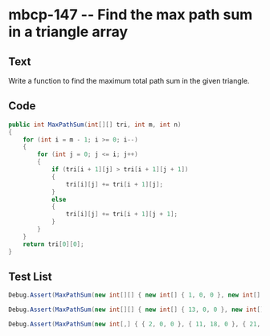 # mbcp-147 -- Find the max path sum in a triangle array

## Text

Write a function to find the maximum total path sum in the given triangle.

## Code

```csharp
public int MaxPathSum(int[][] tri, int m, int n) 
{
    for (int i = m - 1; i >= 0; i--) 
    {
        for (int j = 0; j <= i; j++) 
        {
            if (tri[i + 1][j] > tri[i + 1][j + 1]) 
            {
                tri[i][j] += tri[i + 1][j];
            } 
            else 
            {
                tri[i][j] += tri[i + 1][j + 1];
            }
        }
    }
    return tri[0][0];
}
```

## Test List

```csharp
Debug.Assert(MaxPathSum(new int[][] { new int[] { 1, 0, 0 }, new int[] { 4, 8, 0 }, new int[] { 1, 5, 3 } }, 2, 2) == 14);
```

```csharp
Debug.Assert(MaxPathSum(new int[][] { new int[] { 13, 0, 0 }, new int[] { 7, 4, 0 }, new int[] { 2, 4, 6 } }, 2, 2) == 24);
```

```csharp
Debug.Assert(MaxPathSum(new int[,] { { 2, 0, 0 }, { 11, 18, 0 }, { 21, 25, 33 } }, 2, 2) == 53);
```
